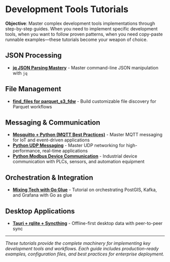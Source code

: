 # Development Tools Tutorials

**Objective**: Master complex development tools implementations through step-by-step guides. When you need to implement specific development tools, when you want to follow proven patterns, when you need copy-paste runnable examples—these tutorials become your weapon of choice.

## JSON Processing

- **[jq JSON Parsing Mastery](jq-json-parsing-mastery.md)** - Master command-line JSON manipulation with `jq`

## File Management

- **[find_files for parquet_s3_fdw](find-files-parquet-fdw.md)** - Build customizable file discovery for Parquet workflows

## Messaging & Communication

- **[Mosquitto + Python (MQTT Best Practices)](mosquitto-mqtt-python.md)** - Master MQTT messaging for IoT and event-driven applications
- **[Python UDP Messaging](python-udp.md)** - Master UDP networking for high-performance, real-time applications
- **[Python Modbus Device Communication](python-modbus-devices.md)** - Industrial device communication with PLCs, sensors, and automation equipment

## Orchestration & Integration

- **[Mixing Tech with Go Glue](go-tech-mixer.md)** - Tutorial on orchestrating PostGIS, Kafka, and Grafana with Go as glue

## Desktop Applications

- **[Tauri + rqlite + Syncthing](tauri-rqlite-syncthing.md)** - Offline-first desktop data with peer-to-peer sync

---

*These tutorials provide the complete machinery for implementing key development tools and workflows. Each guide includes production-ready examples, configuration files, and best practices for enterprise deployment.*
